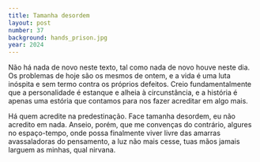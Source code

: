 ```yaml
---
title: Tamanha desordem
layout: post
number: 37
background: hands_prison.jpg
year: 2024
---
```


Não há nada de novo neste texto, tal como nada de novo houve neste dia. Os problemas de hoje são os mesmos de ontem, e a vida é uma luta inóspita e sem termo contra os próprios defeitos. Creio fundamentalmente que a personalidade é estanque e alheia à circunstância, e a história é apenas uma estória que contamos para nos fazer acreditar em algo mais.

Há quem acredite na predestinação. Face tamanha desordem, eu não acredito em nada. Anseio, porém, que me convenças do contrário, algures no espaço-tempo, onde possa finalmente viver livre das amarras avassaladoras do pensamento, a luz não mais cesse, tuas mãos jamais larguem as minhas, qual nirvana.